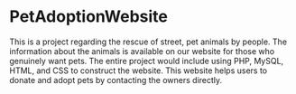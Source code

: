 # PetAdoptionWebsite
This is a project regarding the rescue of street, pet animals by people. The information  about the animals is available on our website for those who genuinely want pets. The entire  project would include using PHP, MySQL, HTML, and CSS to construct the website. This website helps users to donate and adopt  pets by contacting the owners directly. 

